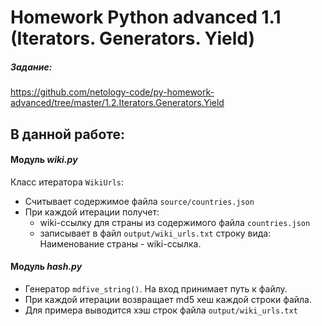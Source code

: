 # Homework Python advanced 1.1 (Iterators. Generators. Yield)

##### Задание: 
https://github.com/netology-code/py-homework-advanced/tree/master/1.2.Iterators.Generators.Yield

## В данной работе:

#### Модуль ***wiki.py***
Класс итератора ```WikiUrls```:
* Считывает содержимое файла ```source/countries.json```
* При каждой итерации получет:
  * wiki-ссылку для страны из содержимого файла ```countries.json```
  * записывает в файл ```output/wiki_urls.txt``` строку вида: Наименование страны - wiki-ссылка.
 

#### Модуль ***hash.py***
* Генератор ```mdfive_string()```. На вход принимает путь к файлу.
* При каждой итерации возвращает md5 хеш каждой строки файла.
* Для примера выводится хэш строк файла ```output/wiki_urls.txt```

